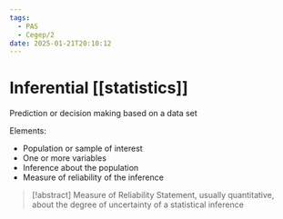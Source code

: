 ```yaml
---
tags:
  - PAS
  - Cegep/2
date: 2025-01-21T20:10:12
---
```


# Inferential [[statistics]]

Prediction or decision making based on a data set

Elements:

- Population or sample of interest
- One or more variables
- Inference about the population
- Measure of reliability of the inference

> [!abstract] Measure of Reliability
> Statement, usually quantitative, about the degree of uncertainty of a statistical inference